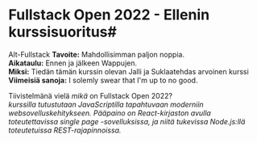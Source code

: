 # Fullstack Open 2022 - Ellenin kurssisuoritus# <br/>
Alt-Fullstack
**Tavoite:** Mahdollisimman paljon noppia. <br/>
**Aikataulu:** Ennen ja jälkeen Wappujen. <br/>
**Miksi:** Tiedän tämän kurssin olevan Jalli ja Suklaatehdas arvoinen kurssi <br/>
__Viimeisiä sanoja:__ I solemly swear that I'm up to no good. <br/>


Tiivistelmänä vielä _mikä_ on Fullstack Open 2022? <br/>
_kurssilla tutustutaan JavaScriptilla tapahtuvaan moderniin websovelluskehitykseen. Pääpaino on React-kirjaston avulla toteutettavissa single page -sovelluksissa, ja niitä tukevissa Node.js:llä toteutetuissa REST-rajapinnoissa._


